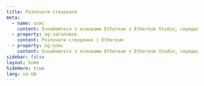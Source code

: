```yaml
---
title: Розпочати створення
meta:
  - name: опис
    content: Ознайомтеся з основами Ethereum з Ethereum Studio, середовищем IDE, що працює через Інтернет для створення і тестування смарт-контрактів.
  - property: og:заголовок
    content: Розпочати створення | Ethereum
  - property: og:опис
    content: Ознайомтеся з основами Ethereum з Ethereum Studio, середовищем IDE, що працює через Інтернет для створення і тестування смарт-контрактів.
sidebar: false
layout: home
hideHero: true
lang: ua-UA
---
```


<BuildPage />
